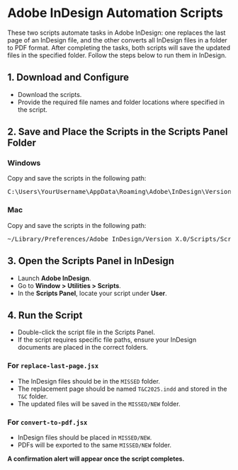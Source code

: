 <h1>Adobe InDesign Automation Scripts</h1>

<p>
These two scripts automate tasks in Adobe InDesign: one replaces the last page of an InDesign file, 
and the other converts all InDesign files in a folder to PDF format. After completing the tasks, 
both scripts will save the updated files in the specified folder. Follow the steps below to run them in InDesign.
</p>

<h2>1. Download and Configure</h2>
<ul>
    <li>Download the scripts.</li>
    <li>Provide the required file names and folder locations where specified in the script.</li>
</ul>

<h2>2. Save and Place the Scripts in the Scripts Panel Folder</h2>

<h3>Windows</h3>
<p>Copy and save the scripts in the following path:</p>
<pre>C:\Users\YourUsername\AppData\Roaming\Adobe\InDesign\Version X.0\Scripts\Scripts Panel\</pre>

<h3>Mac</h3>
<p>Copy and save the scripts in the following path:</p>
<pre>~/Library/Preferences/Adobe InDesign/Version X.0/Scripts/Scripts Panel/</pre>

<h2>3. Open the Scripts Panel in InDesign</h2>
<ul>
    <li>Launch <strong>Adobe InDesign</strong>.</li>
    <li>Go to <strong>Window > Utilities > Scripts</strong>.</li>
    <li>In the <strong>Scripts Panel</strong>, locate your script under <strong>User</strong>.</li>
</ul>

<h2>4. Run the Script</h2>
<ul>
    <li>Double-click the script file in the Scripts Panel.</li>
    <li>If the script requires specific file paths, ensure your InDesign documents are placed in the correct folders.</li>
</ul>

<h3>For <code>replace-last-page.jsx</code></h3>
<ul>
    <li>The InDesign files should be in the <code>MISSED</code> folder.</li>
    <li>The replacement page should be named <code>T&C2025.indd</code> and stored in the <code>T&C</code> folder.</li>
    <li>The updated files will be saved in the <code>MISSED/NEW</code> folder.</li>
</ul>

<h3>For <code>convert-to-pdf.jsx</code></h3>
<ul>
    <li>InDesign files should be placed in <code>MISSED/NEW</code>.</li>
    <li>PDFs will be exported to the same <code>MISSED/NEW</code> folder.</li>
</ul>

<p><strong>A confirmation alert will appear once the script completes.</strong></p>
